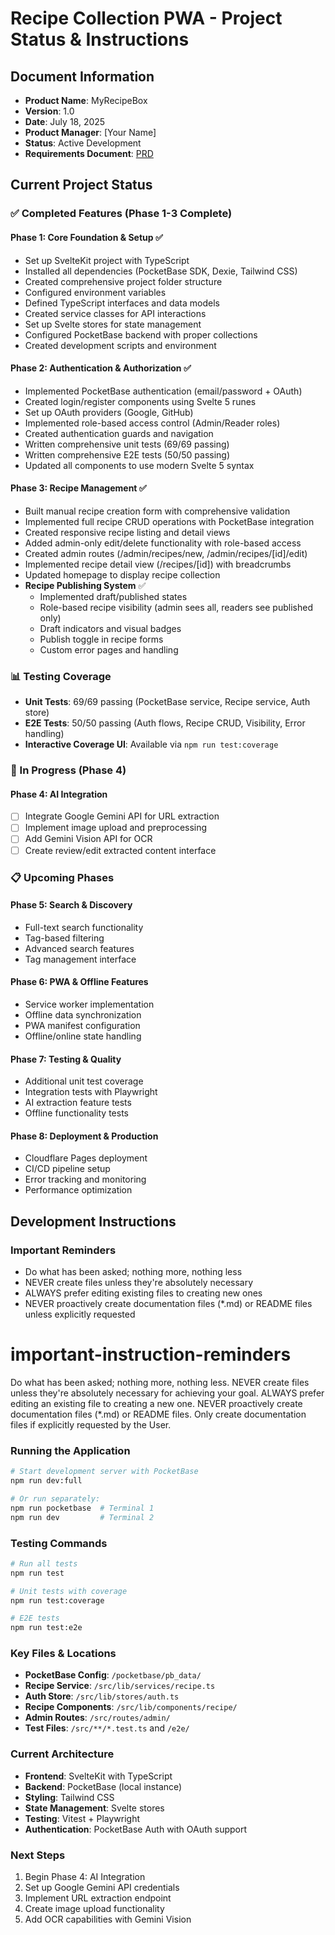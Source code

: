 # Recipe Collection PWA - Project Status & Instructions

## Document Information
- **Product Name**: MyRecipeBox
- **Version**: 1.0
- **Date**: July 18, 2025
- **Product Manager**: [Your Name]
- **Status**: Active Development
- **Requirements Document**: [PRD](./PRD.md)

## Current Project Status

### ✅ Completed Features (Phase 1-3 Complete)

#### **Phase 1: Core Foundation & Setup** ✅
- Set up SvelteKit project with TypeScript
- Installed all dependencies (PocketBase SDK, Dexie, Tailwind CSS)
- Created comprehensive project folder structure
- Configured environment variables
- Defined TypeScript interfaces and data models
- Created service classes for API interactions
- Set up Svelte stores for state management
- Configured PocketBase backend with proper collections
- Created development scripts and environment

#### **Phase 2: Authentication & Authorization** ✅
- Implemented PocketBase authentication (email/password + OAuth)
- Created login/register components using Svelte 5 runes
- Set up OAuth providers (Google, GitHub)
- Implemented role-based access control (Admin/Reader roles)
- Created authentication guards and navigation
- Written comprehensive unit tests (69/69 passing)
- Written comprehensive E2E tests (50/50 passing)
- Updated all components to use modern Svelte 5 syntax

#### **Phase 3: Recipe Management** ✅
- Built manual recipe creation form with comprehensive validation
- Implemented full recipe CRUD operations with PocketBase integration
- Created responsive recipe listing and detail views
- Added admin-only edit/delete functionality with role-based access
- Created admin routes (/admin/recipes/new, /admin/recipes/[id]/edit)
- Implemented recipe detail view (/recipes/[id]) with breadcrumbs
- Updated homepage to display recipe collection
- **Recipe Publishing System** ✅
  - Implemented draft/published states
  - Role-based recipe visibility (admin sees all, readers see published only)
  - Draft indicators and visual badges
  - Publish toggle in recipe forms
  - Custom error pages and handling

### 📊 Testing Coverage
- **Unit Tests**: 69/69 passing (PocketBase service, Recipe service, Auth store)
- **E2E Tests**: 50/50 passing (Auth flows, Recipe CRUD, Visibility, Error handling)
- **Interactive Coverage UI**: Available via `npm run test:coverage`

### 🔄 In Progress (Phase 4)

#### **Phase 4: AI Integration**
- [ ] Integrate Google Gemini API for URL extraction
- [ ] Implement image upload and preprocessing
- [ ] Add Gemini Vision API for OCR
- [ ] Create review/edit extracted content interface

### 📋 Upcoming Phases

#### **Phase 5: Search & Discovery**
- Full-text search functionality
- Tag-based filtering
- Advanced search features
- Tag management interface

#### **Phase 6: PWA & Offline Features**
- Service worker implementation
- Offline data synchronization
- PWA manifest configuration
- Offline/online state handling

#### **Phase 7: Testing & Quality**
- Additional unit test coverage
- Integration tests with Playwright
- AI extraction feature tests
- Offline functionality tests

#### **Phase 8: Deployment & Production**
- Cloudflare Pages deployment
- CI/CD pipeline setup
- Error tracking and monitoring
- Performance optimization

## Development Instructions

### Important Reminders
- Do what has been asked; nothing more, nothing less
- NEVER create files unless they're absolutely necessary
- ALWAYS prefer editing existing files to creating new ones
- NEVER proactively create documentation files (*.md) or README files unless explicitly requested

# important-instruction-reminders
Do what has been asked; nothing more, nothing less.
NEVER create files unless they're absolutely necessary for achieving your goal.
ALWAYS prefer editing an existing file to creating a new one.
NEVER proactively create documentation files (*.md) or README files. Only create documentation files if explicitly requested by the User.

### Running the Application
```bash
# Start development server with PocketBase
npm run dev:full

# Or run separately:
npm run pocketbase  # Terminal 1
npm run dev         # Terminal 2
```

### Testing Commands
```bash
# Run all tests
npm run test

# Unit tests with coverage
npm run test:coverage

# E2E tests
npm run test:e2e
```

### Key Files & Locations
- **PocketBase Config**: `/pocketbase/pb_data/`
- **Recipe Service**: `/src/lib/services/recipe.ts`
- **Auth Store**: `/src/lib/stores/auth.ts`
- **Recipe Components**: `/src/lib/components/recipe/`
- **Admin Routes**: `/src/routes/admin/`
- **Test Files**: `/src/**/*.test.ts` and `/e2e/`

### Current Architecture
- **Frontend**: SvelteKit with TypeScript
- **Backend**: PocketBase (local instance)
- **Styling**: Tailwind CSS
- **State Management**: Svelte stores
- **Testing**: Vitest + Playwright
- **Authentication**: PocketBase Auth with OAuth support

### Next Steps
1. Begin Phase 4: AI Integration
2. Set up Google Gemini API credentials
3. Implement URL extraction endpoint
4. Create image upload functionality
5. Add OCR capabilities with Gemini Vision
